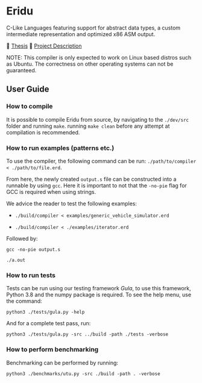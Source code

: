 # Eridu
C-Like Languages featuring support for abstract data types, a custom intermediate representation and optimized x86 ASM output.

:pushpin: [Thesis](https://github.com/frederikgram/eridu/blob/master/Thesis.pdf)
:pushpin: [Project Description](https://github.com/frederikgram/eridu/blob/master/projectdescription.pdf)

NOTE: This compiler is only expected to work on Linux based distros such as Ubuntu. The correctness on other operating systems can not be guaranteed.

## User Guide
### How to compile
It is possible to compile Eridu from source, by navigating to the `./dev/src` folder and running `make`.
running `make clean` before any attempt at compilation is recommended. 
### How to run examples (patterns etc.)
To use the compiler, the following command can be run:
`./path/to/compiler < ./path/to/file.erd`.

From here, the newly created `output.s` file can be constructed into a runnable by using `gcc`. Here it is important to not that the `-no-pie` flag for GCC is required when using strings.

We advice the reader to test the following examples:
- `./build/compiler < examples/generic_vehicle_simulator.erd`

- `./build/compiler < ./examples/iterator.erd`

Followed by:

`gcc -no-pie output.s`

`./a.out`
### How to run tests
Tests can be run using our testing framework _Gula_, to use this framework, Python 3.8 and the numpy package is required. To see the help menu, use the command:

`python3 ./tests/gula.py -help`

And for a complete test pass, run:

`python3 ./tests/gula.py -src ../build -path ./tests -verbose`
### How to perform benchmarking
Benchmarking can be performed by running:

`python3 ./benchmarks/utu.py -src ./build -path . -verbose`
